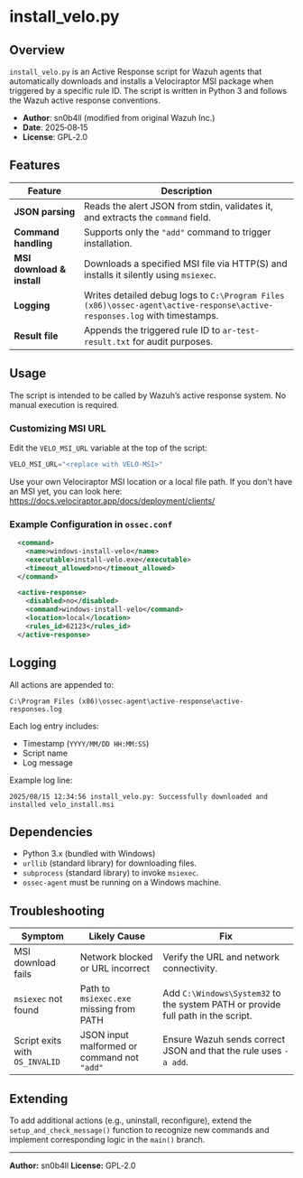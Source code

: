 # install_velo.py

## Overview

`install_velo.py` is an Active Response script for Wazuh agents that automatically downloads and installs a Velociraptor MSI package when triggered by a specific rule ID. The script is written in Python 3 and follows the Wazuh active response conventions.

- **Author**: sn0b4ll (modified from original Wazuh Inc.)
- **Date**: 2025‑08‑15
- **License**: GPL‑2.0

## Features

| Feature | Description |
|---------|-------------|
| **JSON parsing** | Reads the alert JSON from stdin, validates it, and extracts the `command` field. |
| **Command handling** | Supports only the `"add"` command to trigger installation. |
| **MSI download & install** | Downloads a specified MSI file via HTTP(S) and installs it silently using `msiexec`. |
| **Logging** | Writes detailed debug logs to `C:\Program Files (x86)\ossec-agent\active-response\active-responses.log` with timestamps. |
| **Result file** | Appends the triggered rule ID to `ar-test-result.txt` for audit purposes. |

## Usage

The script is intended to be called by Wazuh’s active response system. No manual execution is required.


### Customizing MSI URL

Edit the `VELO_MSI_URL` variable at the top of the script:

```python
VELO_MSI_URL="<replace with VELO-MSI>"
```

Use your own Velociraptor MSI location or a local file path. If you don't have an MSI yet, you can look here: https://docs.velociraptor.app/docs/deployment/clients/

### Example Configuration in `ossec.conf`

```xml
  <command>
    <name>windows-install-velo</name>
    <executable>install-velo.exe</executable>
    <timeout_allowed>no</timeout_allowed>
  </command>

  <active-response>
    <disabled>no</disabled>
    <command>windows-install-velo</command>
    <location>local</location>
    <rules_id>62123</rules_id>
  </active-response>
```

## Logging

All actions are appended to:

```
C:\Program Files (x86)\ossec-agent\active-response\active-responses.log
```

Each log entry includes:

- Timestamp (`YYYY/MM/DD HH:MM:SS`)
- Script name
- Log message

Example log line:

```
2025/08/15 12:34:56 install_velo.py: Successfully downloaded and installed velo_install.msi
```

## Dependencies

- Python 3.x (bundled with Windows)
- `urllib` (standard library) for downloading files.
- `subprocess` (standard library) to invoke `msiexec`.
- `ossec-agent` must be running on a Windows machine.

## Troubleshooting

| Symptom | Likely Cause | Fix |
|---------|--------------|-----|
| MSI download fails | Network blocked or URL incorrect | Verify the URL and network connectivity. |
| `msiexec` not found | Path to `msiexec.exe` missing from PATH | Add `C:\Windows\System32` to the system PATH or provide full path in the script. |
| Script exits with `OS_INVALID` | JSON input malformed or command not `"add"` | Ensure Wazuh sends correct JSON and that the rule uses `-a add`. |

## Extending

To add additional actions (e.g., uninstall, reconfigure), extend the `setup_and_check_message()` function to recognize new commands and implement corresponding logic in the `main()` branch.

---

**Author:** sn0b4ll
**License:** GPL‑2.0
